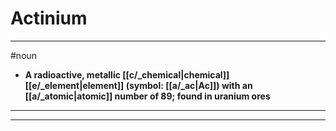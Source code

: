 # Actinium
---
#noun
- **A radioactive, metallic [[c/_chemical|chemical]] [[e/_element|element]] (symbol: [[a/_ac|Ac]]) with an [[a/_atomic|atomic]] number of 89; found in uranium ores**
---
---
